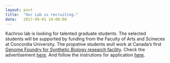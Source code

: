 ```yaml
---
layout: post
title:  "Our Lab is recruiting."
date:   2017-09-01 14:08:00
---
```

Kachroo lab is looking for talented graduate students. The selected students will be supported by funding from the Faculty of Arts and Scineces at Concordia University. The propstive students wull work at Canada’s first [Genome Foundry for Synthetic Biology research facility](http://www.concordia.ca/research/casb/facilities.html). Check the advertisement [here](http://www.concordia.ca/artsci/academics/graduate/chem-phys-bio-opportunities/msc-phd-postdoc-applied-synthetic-biology.html?utm_content=buffer82c6e&utm_medium=social&utm_source=twitter.com&utm_campaign=buffer). And follow the instrutions for application [here](http://www.kachroolab.org/positions/joining_the_lab).
